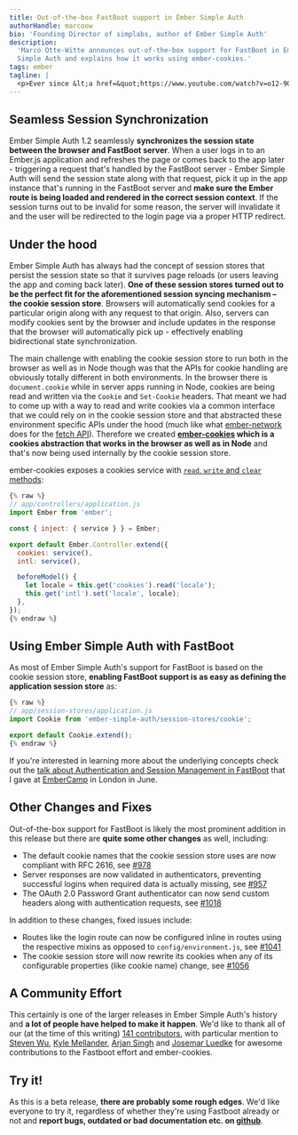 ```yaml
---
title: Out-of-the-box FastBoot support in Ember Simple Auth
authorHandle: marcoow
bio: 'Founding Director of simplabs, author of Ember Simple Auth'
description:
  'Marco Otte-Witte announces out-of-the-box support for FastBoot in Ember
  Simple Auth and explains how it works using ember-cookies.'
tags: ember
tagline: |
  <p>Ever since &lt;a href=&quot;https://www.youtube.com/watch?v=o12-90Dm-Qs&quot;&gt;FastBoot was first announced at EmberConf 2015&lt;/a&gt; it was clear to us that we wanted to have out-of-the-box support for it in Ember Simple Auth. Our goal was to make sure that Ember Simple Auth did not keep anyone from adopting FastBoot and adopting FastBoot would not result in people having to figure out their own authentication and authorization solutions. Today we're happy to announce the availability of &lt;a href=&quot;https://github.com/simplabs/ember-simple-auth/releases/tag/1.2.0-beta.1&quot;&gt;Ember Simple Auth 1.2.0-beta.1&lt;/a&gt;, the &lt;strong&gt;first release with out-of-the-box support for FastBoot&lt;/strong&gt;.</p>
---
```


## Seamless Session Synchronization

Ember Simple Auth 1.2 seamlessly <strong>synchronizes the session state between
the browser and FastBoot server</strong>. When a user logs in to an Ember.js
application and refreshes the page or comes back to the app later - triggering a
request that's handled by the FastBoot server - Ember Simple Auth will send the
session state along with that request, pick it up in the app instance that's
running in the FastBoot server and <strong>make sure the Ember route is being
loaded and rendered in the correct session context</strong>. If the session
turns out to be invalid for some reason, the server will invalidate it and the
user will be redirected to the login page via a proper HTTP redirect.

## Under the hood

Ember Simple Auth has always had the concept of session stores that persist the
session state so that it survives page reloads (or users leaving the app and
coming back later). <strong>One of these session stores turned out to be the
perfect fit for the aforementioned session syncing mechanism – the cookie
session store</strong>. Browsers will automatically send cookies for a
particular origin along with any request to that origin. Also, servers can
modify cookies sent by the browser and include updates in the response that the
browser will automatically pick up - effectively enabling bidirectional state
synchronization.

The main challenge with enabling the cookie session store to run both in the
browser as well as in Node though was that the APIs for cookie handling are
obviously totally different in both environments. In the browser there is
`document.cookie` while in server apps running in Node, cookies are being read
and written via the `Cookie` and `Set-Cookie` headers. That meant we had to come
up with a way to read and write cookies via a common interface that we could
rely on in the cookie session store and that abstracted these environment
specific APIs under the hood (much like what
<a href="https://github.com/tomdale/ember-network">ember-network</a> does for
the <a href="https://github.com/tomdale/ember-network">fetch API</a>). Therefore
we created
<strong><a href="https://github.com/simplabs/ember-cookies">ember-cookies</a>
which is a cookies abstraction that works in the browser as well as in
Node</strong> and that's now being used internally by the cookie session store.

ember-cookies exposes a cookies service with
<a href="https://github.com/simplabs/ember-cookies#api">`read`, `write` and
`clear` methods</a>:

<!-- prettier-ignore -->
```js
{% raw %}
// app/controllers/application.js
import Ember from 'ember';

const { inject: { service } } = Ember;

export default Ember.Controller.extend({
  cookies: service(),
  intl: service(),

  beforeModel() {
    let locale = this.get('cookies').read('locale');
    this.get('intl').set('locale', locale);
  },
});
{% endraw %}
```

## Using Ember Simple Auth with FastBoot

As most of Ember Simple Auth's support for FastBoot is based on the cookie
session store, <strong>enabling FastBoot support is as easy as defining the
application session store</strong> as:

```js
{% raw %}
// app/session-stores/application.js
import Cookie from 'ember-simple-auth/session-stores/cookie';

export default Cookie.extend();
{% endraw %}
```

If you're interested in learning more about the underlying concepts check out
the
<a href="https://www.youtube.com/watch?v=jcAgi7fpTw8&index=6&list=PL4eq2DPpyBbmrPasP06vK7cUkPUCNn_rW">talk
about Authentication and Session Management in FastBoot</a> that I gave at
<a href="http://embercamp.com">EmberCamp</a> in London in June.

## Other Changes and Fixes

Out-of-the-box support for FastBoot is likely the most prominent addition in
this release but there are <strong>quite some other changes</strong> as well,
including:

- The default cookie names that the cookie session store uses are now compliant
  with RFC 2616, see
  <a href="https://github.com/simplabs/ember-simple-auth/pull/978">#978</a>
- Server responses are now validated in authenticators, preventing successful
  logins when required data is actually missing, see
  <a href="https://github.com/simplabs/ember-simple-auth/pull/957">#957</a>
- The OAuth 2.0 Password Grant authenticator can now send custom headers along
  with authentication requests, see
  <a href="https://github.com/simplabs/ember-simple-auth/pull/1018">#1018</a>

In addition to these changes, fixed issues include:

- Routes like the login route can now be configured inline in routes using the
  respective mixins as opposed to `config/environment.js`, see
  <a href="https://github.com/simplabs/ember-simple-auth/pull/1041">#1041</a>
- The cookie session store will now rewrite its cookies when any of its
  configurable properties (like cookie name) change, see
  <a href="https://github.com/simplabs/ember-simple-auth/pull/1056">#1056</a>

## A Community Effort

This certainly is one of the larger releases in Ember Simple Auth's history and
<strong>a lot of people have helped to make it happen</strong>. We'd like to
thank all of our (at the time of this writing)
<a href="https://github.com/simplabs/ember-simple-auth/graphs/contributors">141
contributors</a>, with particular mention to
<a href="https://github.com/stevenwu">Steven Wu</a>,
<a href="https://github.com/kylemellander">Kyle Mellander</a>,
<a href="https://github.com/arjansingh">Arjan Singh</a> and
<a href="https://github.com/josemarluedke">Josemar Luedke</a> for awesome
contributions to the Fastboot effort and ember-cookies.

## Try it!

As this is a beta release, <strong>there are probably some rough edges</strong>.
We'd like everyone to try it, regardless of whether they're using Fastboot
already or not and <strong>report bugs, outdated or bad documentation etc. on
<a href="https://github.com/simplabs/ember-simple-auth/releases">github</a></strong>.
